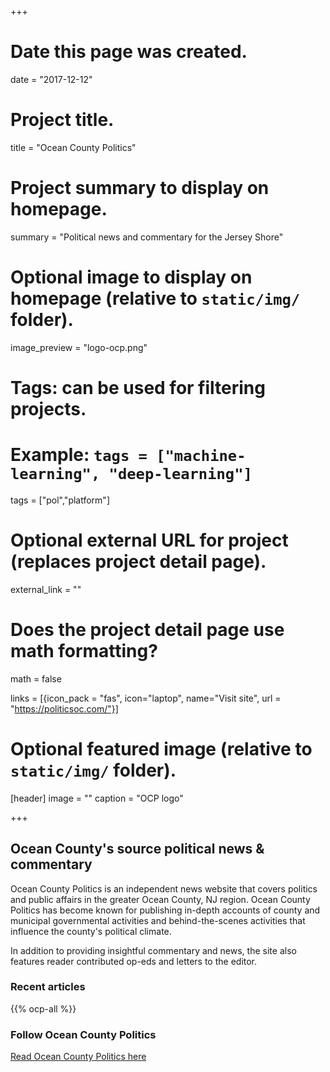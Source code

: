 +++
# Date this page was created.
date = "2017-12-12"

# Project title.
title = "Ocean County Politics"

# Project summary to display on homepage.
summary = "Political news and commentary for the Jersey Shore"

# Optional image to display on homepage (relative to `static/img/` folder).
image_preview = "logo-ocp.png"

# Tags: can be used for filtering projects.
# Example: `tags = ["machine-learning", "deep-learning"]`
tags = ["pol","platform"]

# Optional external URL for project (replaces project detail page).
external_link = ""

# Does the project detail page use math formatting?
math = false

links = [{icon_pack = "fas", icon="laptop", name="Visit site", url = "https://politicsoc.com/"}]
# Optional featured image (relative to `static/img/` folder).
[header]
image = ""
caption = "OCP logo"

+++
## Ocean County's source political news & commentary

Ocean County Politics is an independent news website that covers politics and public affairs in the greater Ocean County, NJ region. Ocean County Politics has become known for publishing in-depth accounts of county and municipal governmental activities and behind-the-scenes activities that influence the county's political climate.

In addition to providing insightful commentary and news, the site also features reader contributed op-eds and letters to the editor.

### Recent articles

{{% ocp-all %}}

### Follow Ocean County Politics

[Read Ocean County Politics here](https://politicsoc.com/)
